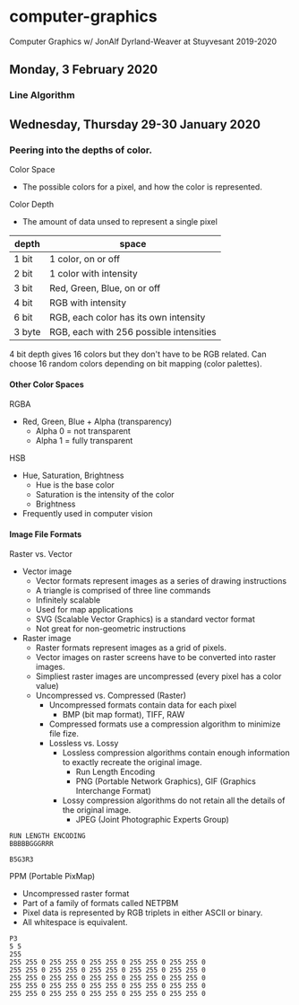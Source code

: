 # computer-graphics

Computer Graphics w/ JonAlf Dyrland-Weaver at Stuyvesant 2019-2020

## Monday, 3 February 2020

### Line Algorithm

## Wednesday, Thursday 29-30 January 2020

### Peering into the depths of color.

Color Space

- The possible colors for a pixel, and how the color is represented.

Color Depth

- The amount of data unsed to represent a single pixel

| depth | space |
|-|-|
| 1 bit | 1 color, on or off |
| 2 bit | 1 color with intensity |
| 3 bit | Red, Green, Blue, on or off |
| 4 bit | RGB with intensity |
| 6 bit | RGB, each color has its own intensity |
| 3 byte | RGB, each with 256 possible intensities |

4 bit depth gives 16 colors but they don't have to be RGB related. Can choose 16 random colors depending on bit mapping (color palettes).

#### Other Color Spaces

RGBA

- Red, Green, Blue + Alpha (transparency)
  - Alpha 0 = not transparent
  - Alpha 1 = fully transparent

HSB

- Hue, Saturation, Brightness
  - Hue is the base color
  - Saturation is the intensity of the color
  - Brightness
- Frequently used in computer vision

#### Image File Formats

Raster vs. Vector

- Vector image
  - Vector formats represent images as a series of drawing instructions
  - A triangle is comprised of three line commands
  - Infinitely scalable
  - Used for map applications
  - SVG (Scalable Vector Graphics) is a standard vector format
  - Not great for non-geometric instructions
- Raster image
  - Raster formats represent images as a grid of pixels.
  - Vector images on raster screens have to be converted into raster images.
  - Simpliest raster images are uncompressed (every pixel has a color value)
  - Uncompressed vs. Compressed (Raster)
    - Uncompressed formats contain data for each pixel
      - BMP (bit map format), TIFF, RAW
    - Compressed formats use a compression algorithm to minimize file fize.
    - Lossless vs. Lossy
      - Lossless compression algorithms contain enough information to exactly recreate the original image.
        - Run Length Encoding
        - PNG (Portable Network Graphics), GIF (Graphics Interchange Format)
      - Lossy compression algorithms do not retain all the details of the original image.
        - JPEG (Joint Photographic Experts Group)

```plaintext
RUN LENGTH ENCODING
BBBBBGGGRRR

B5G3R3
```

PPM (Portable PixMap)

- Uncompressed raster format
- Part of a family of formats called NETPBM
- Pixel data is represented by RGB triplets in either ASCII or binary.
- All whitespace is equivalent.

```PPM
P3
5 5
255
255 255 0 255 255 0 255 255 0 255 255 0 255 255 0
255 255 0 255 255 0 255 255 0 255 255 0 255 255 0
255 255 0 255 255 0 255 255 0 255 255 0 255 255 0
255 255 0 255 255 0 255 255 0 255 255 0 255 255 0
255 255 0 255 255 0 255 255 0 255 255 0 255 255 0
```
